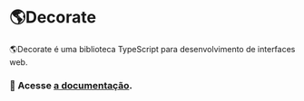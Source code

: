 # 🌎Decorate
🌎Decorate é uma biblioteca TypeScript para desenvolvimento de interfaces web.

### 📝 Acesse [a documentação](./docs/index.md).
